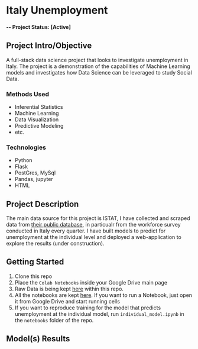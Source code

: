# Italy Unemployment

#### -- Project Status: [Active]

## Project Intro/Objective
A full-stack data science project that looks to investigate unemployment in Italy. The project is a demonstration of the capabilities of Machine Learning models and investigates how Data Science can be leveraged to study Social Data.


### Methods Used
* Inferential Statistics
* Machine Learning
* Data Visualization
* Predictive Modeling
* etc.

### Technologies
* Python
* Flask
* PostGres, MySql
* Pandas, jupyter
* HTML

## Project Description
The main data source for this project is ISTAT, I have collected and scraped data from [their public database](http://dati.istat.it/), in particualr from the workforce survey conducted in Italy every quarter. I have built models to predict for unemployment at the individual level and deployed a web-application to explore the results (under construction).

## Getting Started

1. Clone this repo 
2. Place the `Colab Notebooks` inside your Google Drive main page
2. Raw Data is being kept [here](https://github.com/Attol8/Italy_unemployment/tree/master/data) within this repo.  
3. All the notebooks are kept [here](https://github.com/Attol8/Italy_unemployment/tree/master/notebooks). If you want to run a Notebook, just open it from Google Drive and start running cells
4. If you want to reproduce training for the model that predicts unemployment at the individual model, run `individual_model.ipynb` in the `notebooks` folder of the repo.

## Model(s) Results 
